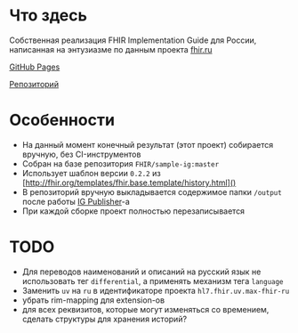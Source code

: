 # Что здесь

Собственная реализация FHIR Implementation Guide для России, написанная на энтузиазме по данным
проекта [fhir.ru](http://fhir-ru.zendoc.me/)


[GitHub Pages](https://maximnikolaev.github.io/max-fhir-ru/)

[Репозиторий](https://github.com/MaximNikolaev/max-fhir-ru)

# Особенности

- На данный момент конечный результат (этот проект) собирается вручную, без CI-инструментов
- Собран на базе репозитория `FHIR/sample-ig:master`
- Использует шаблон версии `0.2.2` из [http://fhir.org/templates/fhir.base.template/history.html]()
- В репозиторий вручную выкладывается содержимое папки `/output` после
  работы [IG Publisher](https://github.com/HL7/fhir-ig-publisher/releases/latest/download/publisher.jar)-а
- При каждой сборке проект полностью перезаписывается

# TODO

- Для переводов наименований и описаний на русский язык не использовать тег `differential`, а применять механизм
  тега `language`
- Заменить `uv` на `ru` в идентификаторе проекта `hl7.fhir.uv.max-fhir-ru`
- убрать rim-mapping для extension-ов
- для всех реквизитов, которые могут изменяться со времением, сделать структуры для хранения историй?